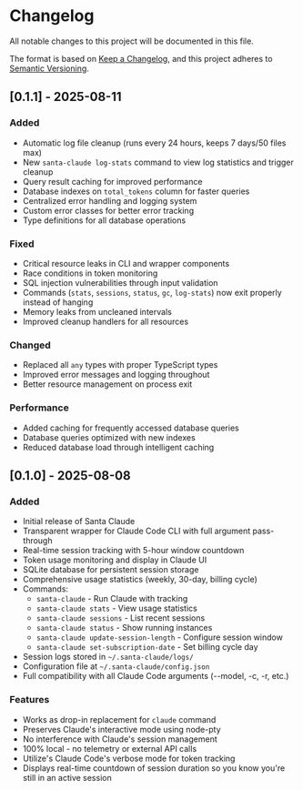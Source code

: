 # Changelog

All notable changes to this project will be documented in this file.

The format is based on [Keep a Changelog](https://keepachangelog.com/en/1.0.0/),
and this project adheres to [Semantic Versioning](https://semver.org/spec/v2.0.0.html).

## [0.1.1] - 2025-08-11

### Added

-  Automatic log file cleanup (runs every 24 hours, keeps 7 days/50 files max)
-  New `santa-claude log-stats` command to view log statistics and trigger cleanup
-  Query result caching for improved performance
-  Database indexes on `total_tokens` column for faster queries
-  Centralized error handling and logging system
-  Custom error classes for better error tracking
-  Type definitions for all database operations

### Fixed

-  Critical resource leaks in CLI and wrapper components
-  Race conditions in token monitoring
-  SQL injection vulnerabilities through input validation
-  Commands (`stats`, `sessions`, `status`, `gc`, `log-stats`) now exit properly instead of hanging
-  Memory leaks from uncleaned intervals
-  Improved cleanup handlers for all resources

### Changed

-  Replaced all `any` types with proper TypeScript types
-  Improved error messages and logging throughout
-  Better resource management on process exit

### Performance

-  Added caching for frequently accessed database queries
-  Database queries optimized with new indexes
-  Reduced database load through intelligent caching

## [0.1.0] - 2025-08-08

### Added

-  Initial release of Santa Claude
-  Transparent wrapper for Claude Code CLI with full argument pass-through
-  Real-time session tracking with 5-hour window countdown
-  Token usage monitoring and display in Claude UI
-  SQLite database for persistent session storage
-  Comprehensive usage statistics (weekly, 30-day, billing cycle)
-  Commands:
   -  `santa-claude` - Run Claude with tracking
   -  `santa-claude stats` - View usage statistics
   -  `santa-claude sessions` - List recent sessions
   -  `santa-claude status` - Show running instances
   -  `santa-claude update-session-length` - Configure session window
   -  `santa-claude set-subscription-date` - Set billing cycle day
-  Session logs stored in `~/.santa-claude/logs/`
-  Configuration file at `~/.santa-claude/config.json`
-  Full compatibility with all Claude Code arguments (--model, -c, -r, etc.)

### Features

-  Works as drop-in replacement for `claude` command
-  Preserves Claude's interactive mode using node-pty
-  No interference with Claude's session management
-  100% local - no telemetry or external API calls
-  Utilize's Claude Code's verbose mode for token tracking
-  Displays real-time countdown of session duration so you know you're still in an active session
